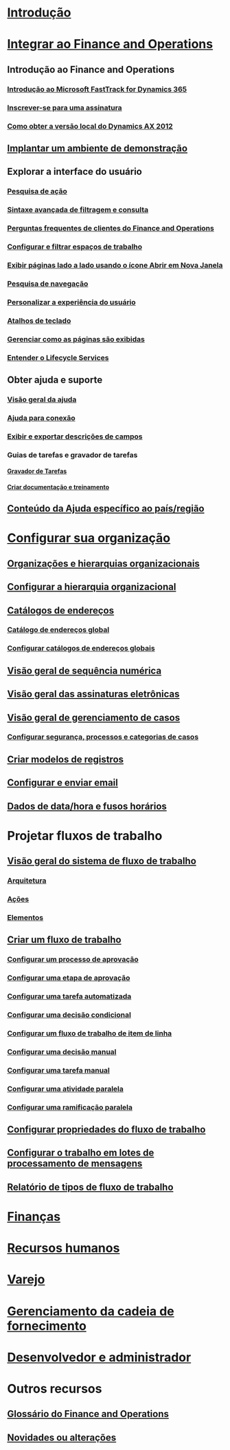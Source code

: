 # [Introdução](index.md)

# [Integrar ao Finance and Operations](get-started/onboarding-home.md)
## Introdução ao Finance and Operations
### [Introdução ao Microsoft FastTrack for Dynamics 365](get-started/fasttrack-dynamics-365-overview.md)
### [Inscrever-se para uma assinatura](/dynamics365/unified-operations/dev-itpro/dev-tools/sign-up-preview-subscription?toc=/dynamics365/unified-operations/fin-and-ops/toc.json)
### [Como obter a versão local do Dynamics AX 2012](/dynamics365/unified-operations/dev-itpro/deployment/csp-download-customersource?toc=/dynamics365/unified-operations/fin-and-ops/toc.json)
## [Implantar um ambiente de demonstração](/dynamics365/unified-operations/dev-itpro/deployment/deploy-demo-environment?toc=/dynamics365/unified-operations/fin-and-ops/toc.json)

## Explorar a interface do usuário
### [Pesquisa de ação](get-started/action-search.md)
### [Sintaxe avançada de filtragem e consulta](get-started/advanced-filtering-query-options.md)
### [Perguntas frequentes de clientes do Finance and Operations](get-started/client-faq.md)
### [Configurar e filtrar espaços de trabalho](get-started/configure-filter-workspaces.md)
### [Exibir páginas lado a lado usando o ícone Abrir em Nova Janela](get-started/display-pages-side-by-side.md)
### [Pesquisa de navegação](get-started/navigation-search.md)
### [Personalizar a experiência do usuário](get-started/personalize-user-experience.md)
### [Atalhos de teclado](get-started/shortcut-keys.md)
### [Gerenciar como as páginas são exibidas](get-started/window-management.md)
### [Entender o Lifecycle Services](/dynamics365/unified-operations/dev-itpro/lifecycle-services/lcs-works-lcs?toc=/dynamics365/unified-operations/fin-and-ops/toc.json)

## Obter ajuda e suporte
### [Visão geral da ajuda](/dynamics365/unified-operations/dev-itpro/get-started/help-overview?toc=/dynamics365/unified-operations/fin-and-ops/toc.json)
### [Ajuda para conexão](/dynamics365/unified-operations/dev-itpro/get-started/help-connect?toc=/dynamics365/unified-operations/fin-and-ops/toc.json)
### [Exibir e exportar descrições de campos](get-started/view-export-field-descriptions.md)

### Guias de tarefas e gravador de tarefas
#### [Gravador de Tarefas](/dynamics365/unified-operations/dev-itpro/user-interface/task-recorder?toc=/dynamics365/unified-operations/fin-and-ops/toc.json)
#### [Criar documentação e treinamento](/dynamics365/unified-operations/dev-itpro/user-interface/task-recorder?toc=/dynamics365/unified-operations/fin-and-ops/toc.json)

## [Conteúdo da Ajuda específico ao país/região](/dynamics365/unified-operations/dev-itpro/lcs-solutions/country-region?toc=/dynamics365/unified-operations/fin-and-ops/toc.json)

# [Configurar sua organização](organization-administration/organization-administration-home-page.md)
## [Organizações e hierarquias organizacionais](organization-administration/organizations-organizational-hierarchies.md)
## [Configurar a hierarquia organizacional](organization-administration/plan-organizational-hierarchy.md)
## [Catálogos de endereços](organization-administration/qa-address-books.md)
### [Catálogo de endereços global](organization-administration/overview-global-address-book.md)
### [Configurar catálogos de endereços globais](organization-administration/plan-configuration-global-address-book-additional-address-books.md)
## [Visão geral de sequência numérica](organization-administration/number-sequence-overview.md)
## [Visão geral das assinaturas eletrônicas](organization-administration/electronic-signature-overview.md)
## [Visão geral de gerenciamento de casos](organization-administration/cases.md)
### [Configurar segurança, processos e categorias de casos](organization-administration/plan-case-management.md)
## [Criar modelos de registros](organization-administration/record-templates.md)
## [Configurar e enviar email](organization-administration/configure-email.md)
## [Dados de data/hora e fusos horários](organization-administration/date-time-zones.md)

# Projetar fluxos de trabalho
## [Visão geral do sistema de fluxo de trabalho](organization-administration/overview-workflow-system.md)
### [Arquitetura](organization-administration/workflow-system-architecture.md)
### [Ações](organization-administration/workflow-actions.md)
### [Elementos](organization-administration/workflow-elements.md)
## [Criar um fluxo de trabalho](organization-administration/create-workflow.md)
### [Configurar um processo de aprovação](organization-administration/configure-approval-process-workflow.md)
### [Configurar uma etapa de aprovação](organization-administration/configure-approval-step-workflow.md)
### [Configurar uma tarefa automatizada](organization-administration/configure-automated-task-workflow.md)
### [Configurar uma decisão condicional](organization-administration/configure-conditional-decision-workflow.md)
### [Configurar um fluxo de trabalho de item de linha](organization-administration/configure-line-item-workflow.md)
### [Configurar uma decisão manual](organization-administration/configure-manual-decision-workflow.md)
### [Configurar uma tarefa manual](organization-administration/configure-manual-task-workflow.md)
### [Configurar uma atividade paralela](organization-administration/configure-parallel-activity-workflow.md)
### [Configurar uma ramificação paralela](organization-administration/configure-parallel-branch-workflow.md)
## [Configurar propriedades do fluxo de trabalho](organization-administration/configure-workflow-properties.md)
## [Configurar o trabalho em lotes de processamento de mensagens](organization-administration/workflow-batch-job-critical.md)
## [Relatório de tipos de fluxo de trabalho](organization-administration/workflow-types-report.md)

# [Finanças](/dynamics365/unified-operations/financials/index)

# [Recursos humanos](/dynamics365/unified-operations/talent/index)

# [Varejo](/dynamics365/unified-operations/retail/index)

# [Gerenciamento da cadeia de fornecimento](/dynamics365/unified-operations/supply-chain/index)

# [Desenvolvedor e administrador](/dynamics365/unified-operations/dev-itpro/index)

# Outros recursos
## [Glossário do Finance and Operations](get-started/glossary.md)
## [Novidades ou alterações](/dynamics365/unified-operations/dev-itpro/get-started/whats-new-changed?toc=/dynamics365/unified-operations/fin-and-ops/toc.json)

